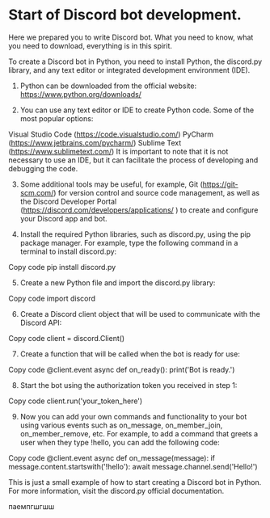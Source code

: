 # Start of Discord bot development.

Here we prepared you to write Discord bot. What you need to know, what you need to download, everything is in this spirit.



To create a Discord bot in Python, you need to install Python, the discord.py library, and any text editor or integrated development environment (IDE).

1. Python can be downloaded from the official website: https://www.python.org/downloads/

2. You can use any text editor or IDE to create Python code. Some of the most popular options:

Visual Studio Code (https://code.visualstudio.com/)
PyCharm (https://www.jetbrains.com/pycharm/)
Sublime Text (https://www.sublimetext.com/)
It is important to note that it is not necessary to use an IDE, but it can facilitate the process of developing and debugging the code.

3. Some additional tools may be useful, for example, Git (https://git-scm.com/) for version control and source code management, as well as the Discord Developer Portal (https://discord.com/developers/applications/ ) to create and configure your Discord app and bot.

4. Install the required Python libraries, such as discord.py, using the pip package manager. For example, type the following command in a terminal to install discord.py:

Copy code
pip install discord.py

5. Create a new Python file and import the discord.py library:

Copy code
import discord

6. Create a Discord client object that will be used to communicate with the Discord API:

Copy code
client = discord.Client()

7. Create a function that will be called when the bot is ready for use:

Copy code
@client.event
async def on_ready():
     print('Bot is ready.')
    
8. Start the bot using the authorization token you received in step 1:

Copy code
client.run('your_token_here')

9. Now you can add your own commands and functionality to your bot using various events such as on_message, on_member_join, on_member_remove, etc.
For example, to add a command that greets a user when they type !hello, you can add the following code:

Copy code
@client.event
async def on_message(message):
     if message.content.startswith('!hello'):
         await message.channel.send('Hello!')
        
This is just a small example of how to start creating a Discord bot in Python. For more information, visit the discord.py official documentation.

паемпгшгшш
